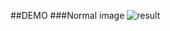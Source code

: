 ##DEMO
###Normal image
![result](https://github.com/nmxi/UnityCustomPostEffect/blob/media/ReadmeMedia/normal.PNG)
